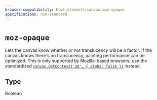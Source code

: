 ```yaml
---
browser-compatibility: html.elements.canvas.moz-opaque
specifications: non-standard
---
```


# `moz-opaque`

Lets the canvas know whether or not translucency will be a factor.
If the canvas knows there's no translucency, painting performance
can be optimized. This is only supported by Mozilla-based browsers;
use the standardized
[`canvas.getContext('2d', { alpha: false })`](/en-US/docs/Web/API/HTMLCanvasElement/getContext)
instead.

## Type

Boolean
